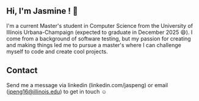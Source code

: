 ## Hi, I'm Jasmine ! 👋 

I'm a current Master's student in Computer Science from the University of Illinois Urbana-Champaign (expected to graduate in December 2025 😄). I come from a background of software testing, but my passion for creating and making things led me to pursue a master's where I can challenge myself to code and create cool projects. 

## Contact 
Send me a message via linkedin (linkedin.com/jaspeng) or email (jpeng16@illinois.edu) to get in touch ☺️


<!--
**jpeng16/jpeng16** is a ✨ _special_ ✨ repository because its `README.md` (this file) appears on your GitHub profile.

Here are some ideas to get you started:

- 🔭 I’m currently working on ...
- 🌱 I’m currently learning ...
- 👯 I’m looking to collaborate on ...
- 🤔 I’m looking for help with ...
- 💬 Ask me about ...
- 📫 How to reach me: ...
- 😄 Pronouns: ...
- ⚡ Fun fact: ...
-->
